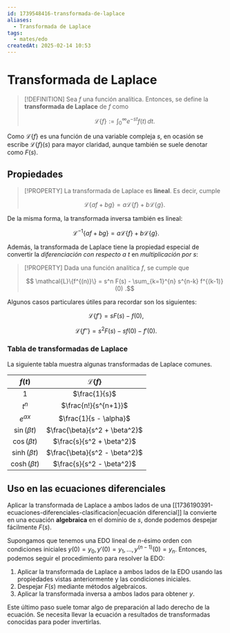 ```yaml
---
id: 1739548416-transformada-de-laplace
aliases:
  - Transformada de Laplace
tags:
  - mates/edo
createdAt: 2025-02-14 10:53
---
```


# Transformada de Laplace

> [!DEFINITION]
> Sea $f$ una función analítica. Entonces, se define la **transformada de Laplace** de $f$ como
>
> $$
> \mathcal{L}\{f\} := \int_{0}^{\infty} e^{-st} f(t) \, dt
> .$$

Como $\mathcal{L}\{f\}$ es una función de una variable compleja $s$, en ocasión se escribe $\mathcal{L}\{f\}(s)$ para mayor claridad, aunque también se suele denotar como $F(s)$.

## Propiedades

> [!PROPERTY]
> La transformada de Laplace es **lineal**. Es decir, cumple
> 
> $$
> \mathcal{L}\{af + bg\} = a \mathcal{L}\{f\} + b \mathcal{L}\{g\}
> .$$

De la misma forma, la transformada inversa también es lineal:

$$
\mathcal{L}^{-1}\{af + bg\} = a \mathcal{L}\{f\} + b \mathcal{L}\{g\}
.$$

Además, la transformada de Laplace tiene la propiedad especial de convertir la *diferenciación con respecto a $t$* en *multiplicación por $s$*:

> [!PROPERTY]
> Dada una función analítica $f$, se cumple que
>
> $$
> \mathcal{L}\{f^{(n)}\} = s^n F(s) - \sum_{k=1}^{n} s^{n-k} f^{(k-1)}(0)
> .$$

Algunos casos particulares útiles para recordar son los siguientes:

$$
\mathcal{L}\{f'\} = sF(s) - f(0)
,$$

$$
\mathcal{L}\{f''\} = s^2 F(s) - sf(0) - f'(0)
.$$

### Tabla de transformadas de Laplace

La siguiente tabla muestra algunas transformadas de Laplace comunes.

|      $f(t)$      |      $\mathcal{L}\{f\}$       |
| :--------------: | :---------------------------: |
|       $1$        |         $\frac{1}{s}$         |
|      $t^n$       |     $\frac{n!}{s^{n+1}}$      |
|  $e^{\alpha x}$  |    $\frac{1}{s - \alpha}$     |
| $\sin(\beta t)$  | $\frac{\beta}{s^2 + \beta^2}$ |
| $\cos(\beta t)$  |   $\frac{s}{s^2 + \beta^2}$   |
| $\sinh(\beta t)$ | $\frac{\beta}{s^2 - \beta^2}$ |
| $\cosh(\beta t)$ |   $\frac{s}{s^2 - \beta^2}$   |

## Uso en las ecuaciones diferenciales

Aplicar la transformada de Laplace a ambos lados de una [[1736190391-ecuaciones-diferenciales-clasificacion|ecuación diferencial]] la convierte en una ecuación **algebraica** en el dominio de $s$, donde podemos despejar fácilmente $F(s)$.

Supongamos que tenemos una EDO lineal de $n$-ésimo orden con condiciones iniciales $y(0) = y_0, y'(0) = y_1, \ldots, y^{(n-1)}(0) = y_n$. Entonces, podemos seguir el procedimiento para resolver la EDO:

1. Aplicar la transformada de Laplace a ambos lados de la EDO usando las propiedades vistas anteriormente y las condiciones iniciales.
2. Despejar $F(s)$ mediante métodos algebraicos.
3. Aplicar la transformada inversa a ambos lados para obtener $y$.

Este último paso suele tomar algo de preparación al lado derecho de la ecuación. Se necesita llevar la ecuación a resultados de transformadas conocidas para poder invertirlas.
